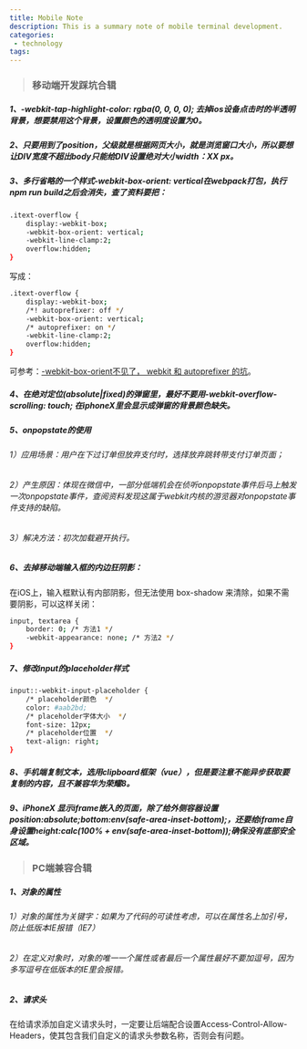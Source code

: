 ```yaml
---
title: Mobile Note
description: This is a summary note of mobile terminal development.
categories:
 - technology
tags:
---
```


> ### 移动端开发踩坑合辑

##### 1、-webkit-tap-highlight-color: rgba(0, 0, 0, 0); 去掉ios设备点击时的半透明背景，想要禁用这个背景，设置颜色的透明度设置为0。

##### 2、只要用到了position，父级就是根据网页大小，就是浏览窗口大小，所以要想让DIV宽度不超出body只能给DIV设置绝对大小width：XX px。

##### 3、多行省略的一个样式-webkit-box-orient: vertical在webpack打包，执行npm run build之后会消失，查了资料要把：

```sh
.itext-overflow {
    display:-webkit-box;
    -webkit-box-orient: vertical;
    -webkit-line-clamp:2;
    overflow:hidden;
}
```
写成：
```sh
.itext-overflow {
    display:-webkit-box;
    /*! autoprefixer: off */
    -webkit-box-orient: vertical;
    /* autoprefixer: on */
    -webkit-line-clamp:2;
    overflow:hidden;
}
```

可参考：[-webkit-box-orient不见了， webkit 和 autoprefixer 的坑](https://blog.csdn.net/sinat_24070543/article/details/79755285)。

##### 4、在绝对定位(absolute|fixed)的弹窗里，最好不要用-webkit-overflow-scrolling: touch; 在iphoneX里会显示成弹窗的背景颜色缺失。

##### 5、onpopstate的使用

###### 1）应用场景：用户在下过订单但放弃支付时，选择放弃跳转带支付订单页面；
###### 2）产生原因：体现在微信中，一部分低端机会在侦听onpopstate事件后马上触发一次onpopstate事件，查阅资料发现这属于webkit内核的游览器对onpopstate事件支持的缺陷。
###### 3）解决方法：初次加载避开执行。

##### 6、去掉移动端输入框的内边狂阴影：

在iOS上，输入框默认有内部阴影，但无法使用 box-shadow 来清除，如果不需要阴影，可以这样关闭：

```sh
input, textarea {
    border: 0; /* 方法1 */
    -webkit-appearance: none; /* 方法2 */
}
```

##### 7、修改input的placeholder样式

```sh
input::-webkit-input-placeholder {
    /* placeholder颜色  */
    color: #aab2bd;
    /* placeholder字体大小  */
    font-size: 12px;
    /* placeholder位置  */
    text-align: right;
}
```

##### 8、手机端复制文本，选用clipboard框架（vue），但是要注意不能异步获取要复制的内容，且不兼容华为荣耀8。

##### 9、iPhoneX 显示iframe嵌入的页面，除了给外侧容器设置position:absolute;bottom:env(safe-area-inset-bottom);，还要给iframe自身设置height:calc(100% + env(safe-area-inset-bottom));确保没有底部安全区域。


> ### PC端兼容合辑

##### 1、对象的属性

###### 1）对象的属性为关键字：如果为了代码的可读性考虑，可以在属性名上加引号，防止低版本IE报错（IE7）
###### 2）在定义对象时，对象的唯一一个属性或者最后一个属性最好不要加逗号，因为多写逗号在低版本的IE里会报错。

##### 2、请求头

在给请求添加自定义请求头时，一定要让后端配合设置Access-Control-Allow-Headers，使其包含我们自定义的请求头参数名称，否则会有问题。
